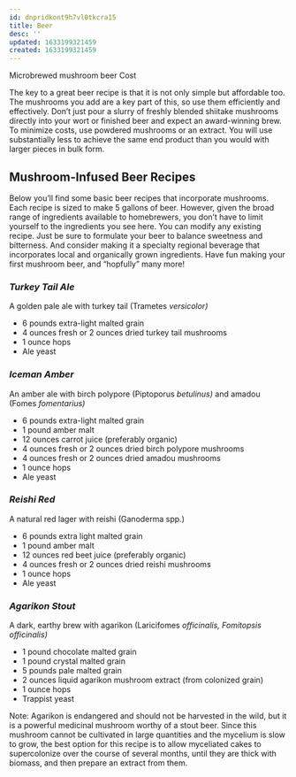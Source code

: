 ```yaml
---
id: dnpridkont9h7vl0tkcra15
title: Beer
desc: ''
updated: 1633199321459
created: 1633199321459
---
```


Microbrewed mushroom beer
 Cost

The key to a great beer recipe is that it is not only simple but affordable too. The mushrooms you add are a key part of this, so use them efficiently and effectively. Don’t just pour a slurry of freshly blended shiitake mushrooms directly into your wort or finished beer and expect an award-winning brew. To minimize costs, use powdered mushrooms or an extract. You will use substantially less to achieve the same end product than you would with larger pieces in bulk form.

## **Mushroom-Infused Beer Recipes**

Below you’ll find some basic beer recipes that incorporate mushrooms. Each recipe is sized to make 5 gallons of beer. However, given the broad range of ingredients available to homebrewers, you don’t have to limit yourself to the ingredients you see here. You can modify any existing recipe. Just be sure to formulate your beer to balance sweetness and bitterness. And consider making it a specialty regional beverage that incorporates local and organically grown ingredients. Have fun making your first mushroom beer, and “hopfully” many more!

### *Turkey Tail Ale*

A golden pale ale with turkey tail (Trametes *versicolor)*

* 6 pounds extra-light malted grain
* 4 ounces fresh or 2 ounces dried turkey tail mushrooms
* 1 ounce hops
* Ale yeast

### *Iceman Amber*

An amber ale with birch polypore (Piptoporus *betulinus)* and amadou (Fomes *fomentarius)*

* 6 pounds extra-light malted grain
* 1 pound amber malt
* 12 ounces carrot juice (preferably organic)
* 4 ounces fresh or 2 ounces dried birch polypore mushrooms
* 4 ounces fresh or 2 ounces dried amadou mushrooms
* 1 ounce hops
* Ale yeast

### *Reishi Red*

A natural red lager with reishi (Ganoderma spp.)

* 6 pounds extra light malted grain
* 1 pound amber malt
* 12 ounces red beet juice (preferably organic)
* 4 ounces fresh or 2 ounces dried reishi mushrooms
* 1 ounce hops
* Ale yeast

### *Agarikon Stout*

A dark, earthy brew with agarikon (Laricifomes *officinalis, Fomitopsis officinalis)*

* 1 pound chocolate malted grain
* 1 pound crystal malted grain
* 5 pounds pale malted grain
* 2 ounces liquid agarikon mushroom extract (from colonized grain)
* 1 ounce hops
* Trappist yeast

Note: Agarikon is endangered and should not be harvested in the wild, but it is a powerful medicinal mushroom worthy of a stout beer. Since this mushroom cannot be cultivated in large quantities and the mycelium is slow to grow, the best option for this recipe is to allow myceliated cakes to supercolonize over the course of several months, until they are thick with biomass, and then prepare an extract from them.
